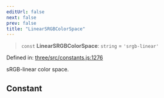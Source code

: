 ```yaml
---
editUrl: false
next: false
prev: false
title: "LinearSRGBColorSpace"
---
```


> `const` **LinearSRGBColorSpace**: `string` = `'srgb-linear'`

Defined in: [three/src/constants.js:1276](https://github.com/DefinitelyMaybe/three-i18n/blob/fa57b79433d1c349ffb23a78727299c8d4190136/three/src/constants.js#L1276)

sRGB-linear color space.

## Constant
